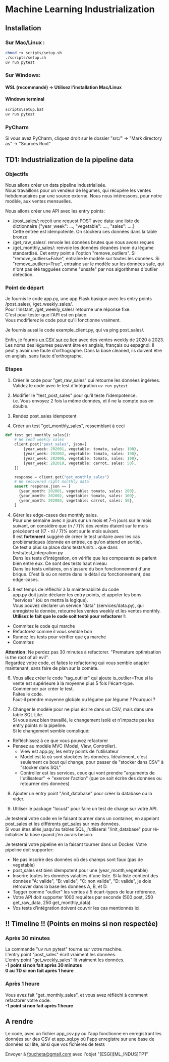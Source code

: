 # Machine Learning Industrialization

## Installation

### Sur Mac/Linux :
```bash
chmod +x scripts/setup.sh
./scripts/setup.sh
uv run pytest
```

### Sur Windows:

#### WSL (recommandé) -> Utilisez l'installation Mac/Linux

#### Windows terminal

```bash
scripts\setup.bat
uv run pytest
```

### PyCharm

Si vous avez PyCharm, cliquez droit sur le dossier "src/" -> "Mark directory as" -> "Sources Root"

## TD1: Industrialization de la pipeline data


### Objectifs

Nous allons créer un data pipeline industrialisée. <br/>
Nous travaillons pour un vendeur de légumes, qui récupère les ventes hebdomadaires par une source externe. Nous nous intéressons, pour notre modèle, aux ventes mensuelles.

Nous allons créer une API avec les entry points:
- /post_sales/: reçoit une request POST avec data: une liste de dictionnaire {"year_week": ..., "vegetable": ...., "sales": ....} <br/>
Cette entrée est idempotente. On stockera ces données dans la table bronze
- /get_raw_sales/: renvoie les données brutes que nous avons reçues
- /get_monthly_sales/: renvoie les données cleanées (nom du légume standardisé. Cet entry point a l'option "remove_outliers". Si "remove_outliers=False", entraîne le modèle sur toutes les données. Si "remove_outliers=True", entraîne sur le modèle sur les données safe, qui n'ont pas été tagguées comme "unsafe" par nos algorithmes d'outlier detection.

### Point de départ

Je fournis le code app.py, une app Flask basique avec les entry points /post_sales/, /get_weekly_sales/. <br/>
Pour l'instant, /get_weekly_sales/ retourne une réponse fixe. <br/>
C'est pour tester que l'API est en place.<br/>
Vous modifierez le code pour qu'il fonctionne vraiment.

Je fournis aussi le code example_client.py, qui va ping post_sales/.

Enfin, je fournis [un CSV sur ce lien](https://drive.google.com/file/d/1WJPZQEijYsfTga6il8Ls3pgjdsGhCrq0/view?usp=sharing) avec des ventes weekly de 2020 à 2023. Les noms des légumes peuvent être en anglais, français ou espagnol. Il peut y avoir une faute d'orthographe. Dans la base cleaned, ils doivent être en anglais, sans faute d'orthographe.

### Etapes 

1. Créer le code pour "get_raw_sales" qui retourne les données ingérées. Validez le code avec le test d'intégration ```uv run pytest```

2. Modifier le "test_post_sales" pour qu'il teste l'idempotence. <br/>
i.e. Vous envoyez 2 fois la même données, et il ne la compte pas en double.

3. Rendez post_sales idempotent

4. Créer un test "get_monthly_sales", ressemblant à ceci
```python
def test_get_monthly_sales():
    # We send weekly sales
    client.post("post_sales", json=[
        {year_week: 202001, vegetable: tomato, sales: 100},
        {year_week: 202002, vegetable: tomato, sales: 100},
        {year_week: 202006, vegetable: tomato, sales: 100},
        {year_week: 202010, vegetable: carrot, sales: 50},
    ])

    response = client.get("get_monthly_sales")
    # We recovered right monthly data
    assert response.json == [
      {year_month: 202001, vegetable: tomato, sales: 200},
      {year_month: 202002, vegetable: tomato, sales: 100},
      {year_month: 202003, vegetable: carrot, sales: 50},
    ]
```

4. Gérer les edge-cases des monthly sales. <br/>
Pour une semaine avec n jours sur un mois et 7-n jours sur le mois suivant, on considère que (n / 7)% des ventes étaient sur le mois précédent et ((7 - n) / 7)% sont sur le mois suivant.<br/>
Il est **fortement** suggéré de créer le test unitaire avec les cas problématiques (donnée en entrée, ce qu'on attend en sortie). <br/>
Ce test a plus sa place dans tests/unit/... que dans tests/test_integration.py<br/>
Dans les tests d'intégration, on vérifie que les composants se parlent bien entre eux. Ce sont des tests haut niveau<br/>
Dans les tests unitaires, on s'assure du bon fonctionnement d'une brique. C'est là où on rentre dans le détail du fonctionnement, des edge-cases.

5. Il est temps de réfléchir à la maintenabilité du code<br/>
app.py doit juste déclarer les entry points, et appeler les bons "services" (où on mettra la logique). <br/>
Vous pouvez déclarer un service "data" (services/data.py), qui enregistre la donnée, retourne les ventes weekly et les ventes monthly. <br/>
**Utilisez le fait que le code soit testé pour refactorer !**:
- Commitez le code qui marche
- Refactorez comme il vous semble bon
- Runnez les tests pour vérifier que ça marche
- Commitez

**Attention:** Ne perdez pas 30 minutes à refactorer. "Premature optimisation is the root of all evil".<br/>
Regardez votre code, et faites le refactoring qui vous semble adapter maintenant, sans faire de plan sur la comète.

6. Vous allez créer le code "tag_outlier" qui ajoute is_outlier=True si la vente est supérieure à la moyenne plus 5 fois l'écart-type. <br/>
Commencer par créer le test.<br/>
Faites le code.<br/>
Faut-il prendre moyenne globale ou légume par légume ? Pourquoi ?

7. Changer le modèle pour ne plus écrire dans un CSV, mais dans une table SQL Lite.<br/>
Si vous avez bien travaillé, le changement isolé et n'impacte pas les entry points ni la pipeline.<br/>
Si le changement semble compliqué:
- Réfléchissez à ce que vous pouvez refactorer
- Pensez au modèle MVC (Model, View, Controller).
  - View est app.py, les entry points de l'utilisateur
  - Model est là où sont stockées les données. Idéalement, c'est seulement ce bout qui change, pour passer de "stocker dans CSV" à "stocker dans SQL"
  - Controller est les services, ceux qui vont prendre "arguments de l'utilisateur" -> "exercer l'action" (que ce soit écrire des données ou retourner des données)

8. Ajouter un entry point "/init_database" pour créer la database ou la vider. <br/>

9. Utiliser le package "locust" pour faire un test de charge sur votre API.

Je testerai votre code en le faisant tourner dans un container, en appelant post_sales et les différents get_sales sur mes données. <br/>
Si vous êtes allés jusqu'au tables SQL, j'utiliserai "/init_database" pour ré-initialiser la base quand j'en aurais besoin.

Je testerai votre pipeline en la faisant tourner dans un Docker. Votre pipeline doit supporter:
- Ne pas inscrire des données où des champs sont faux (pas de vegetable)
- post_sales est bien idempotent pour une (year_month,vegetable)
- Inscrire toutes les données valables d'une liste. Si la liste contient des données "A: valide", "B: valide", "C: non valide", "D: valide", je dois retrouver dans la base les données A, B, et D.
- Tagger comme "outlier" les ventes à 5 écart-types de leur référence.
- Votre API doit supporter 1000 requêtes par seconde (500 post, 250 get_raw_data, 250 get_monthly_data).
- Vos tests d'intégration doivent couvrir les cas mentionnés ici.

## !! Timeline !! (**Points en moins si non respectée**)

### Après 30 minutes

La commande "uv run pytest" tourne sur votre machine. <br/>
L'entry point "post_sales" écrit vraiment les données. <br/>
L'entry point "get_weekly_sales" lit vraiment les données.<br/>
**-1 point si non fait après 30 minutes**<br/>
**0 au TD si non fait après 1 heure**

### Après 1 heure

Vous avez fait "get_monthly_sales", et vous avez réfléchi à comment refactorer votre code. <br/>
**-1 point si non fait après 1 heure**

## A rendre

Le code, avec un fichier app_csv.py où l'app fonctionne en enregistrant les données sur des CSV et app_sql.py où l'app enregistre sur une base de données sql lite, ainsi que vos fichieres de tests<br/>

Envoyer à foucheta@gmail.com avec l'objet "[ESGI][ML_INDUS]TP1"

